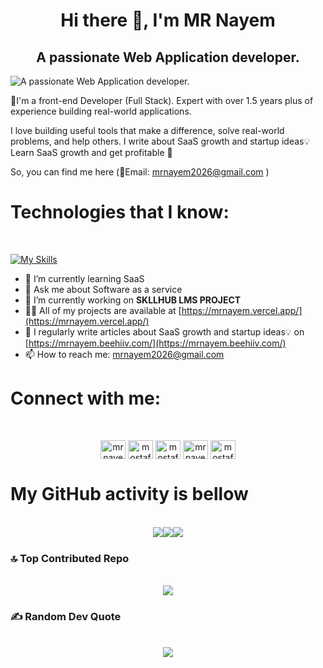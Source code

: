 <h1 align="center">Hi there 👋, I'm MR Nayem</h1>
<h2 align="center">A passionate Web Application developer.</h2>



![A passionate Web Application developer.](https://pbs.twimg.com/profile_banners/1515184331249319938/1737863082/1500x500)


🤵I'm a front-end Developer (Full Stack). 
Expert with over 1.5 years plus of experience building real-world applications. 

I love building useful tools that make a difference, solve real-world problems, and help others.
I write about SaaS growth and startup ideas💡 Learn SaaS growth and get profitable 🚀

So, you can find me here (📧Email: mrnayem2026@gmail.com )

<h1 align="left">Technologies that I know:</h1>
<br />

[![My Skills](https://skillicons.dev/icons?i=js,ts,py,nodejs,express,mongodb,mysql,firebase,react,nextjs,redux,html,css,sass,bootstrap,tailwind,netlify,git,github,vscode,vite,figma)](https://skillicons.dev)


- 🌱 I’m currently learning  SaaS
- 💬 Ask me about Software as a service 
- 🔭 I’m currently working on **SKLLHUB LMS PROJECT**
- 👨‍💻 All of my projects are available at [https://mrnayem.vercel.app/](https://mrnayem.vercel.app/)
- 📝 I regularly write articles about SaaS growth and startup ideas💡 on [https://mrnayem.beehiiv.com/](https://mrnayem.beehiiv.com/)
- 📫 How to reach me: mrnayem2026@gmail.com  



<h1 align="left">Connect with me:</h1>
<br/>

<p align="center">
<a href="https://twitter.com/mrnayem4403" target="_blank"><img align="center" src="https://raw.githubusercontent.com/rahuldkjain/github-profile-readme-generator/master/src/images/icons/Social/twitter.svg" alt="mrnayem4403" height="30" width="40" /></a>
<a href="https://linkedin.com/in/mostafizur rahman nayem" target="_blank"><img align="center" src="https://raw.githubusercontent.com/rahuldkjain/github-profile-readme-generator/master/src/images/icons/Social/linked-in-alt.svg" alt="mostafizur rahman nayem" height="30" width="40" /></a>
<a href="https://web.facebook.com/mrnayem2026" target="_blank"><img align="center" src="https://raw.githubusercontent.com/rahuldkjain/github-profile-readme-generator/master/src/images/icons/Social/facebook.svg" alt="mostafizur rahman nayem" height="30" width="40" /></a>
<a href="https://instagram.com/mrnayem4403" target="_blank"><img align="center" src="https://raw.githubusercontent.com/rahuldkjain/github-profile-readme-generator/master/src/images/icons/Social/instagram.svg" alt="mrnayem4403" height="30" width="40" /></a>
<a href="https://www.youtube.com/@Handyprogrammer" target="_blank"><img align="center" src="https://raw.githubusercontent.com/rahuldkjain/github-profile-readme-generator/master/src/images/icons/Social/youtube.svg" alt="mostafizur rahman nayem" height="30" width="40" /></a>

# My GitHub activity is bellow
<br/>

<div align="center" style="display: flex; align-items: center; justify-content: center;">
  <img src="https://github-readme-stats.vercel.app/api?username=mrnayem2026&theme=radical&hide_border=false&include_all_commits=false&count_private=false"><br/>
  <img src="https://github-readme-streak-stats.herokuapp.com/?user=mrnayem2026&theme=radical&hide_border=false"><br/>
  <img src="https://github-readme-stats.vercel.app/api/top-langs/?username=mrnayem2026&theme=radical&hide_border=false&include_all_commits=false&count_private=false&layout=compact">
</div>

### 🔝 Top Contributed Repo
<br/>

<div align="center">
  <img src="https://github-contributor-stats.vercel.app/api?username=mrnayem2026&limit=5&theme=algolia&combine_all_yearly_contributions=true">
</div>


### ✍️ Random Dev Quote
<br/>

<div align="center">
  <img src="https://quotes-github-readme.vercel.app/api?type=vertical&theme=radical">
</div>
